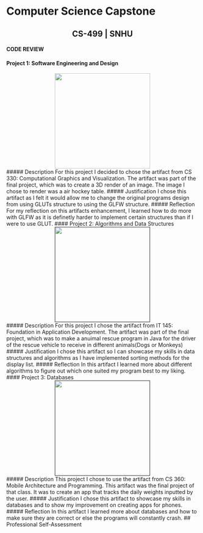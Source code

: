 # Computer Science Capstone
  
## <center>CS-499 | SNHU</center>

#### CODE REVIEW
#### Project 1: Software Engineering and Design
<center>
  <a href="SED.PNG" title="Click me to view the artifact">
    <img src="" height=250>
  </a>
</center>
##### Description
For this project I decided to chose the artifact from CS 330: Computational Graphics and Visualization. The artifact was part of the final project, which was to create a 3D render of an image. The image I chose to render was a air hockey table.
##### Justification
I chose this artifact as I felt it would allow me to change the original programs design from using GLUTs structure to using the GLFW structure.
##### Reflection
For my reflection on this artifacts enhancement, I learned how to do more with GLFW as it is definetly harder to implement certain structures than if I were to use GLUT.
#### Project 2: Algorithms and Data Structures
<center>
 <a href="" title="Click me to view the artifact">
    <img src="" height=250>
  </a>
</center>
##### Description
For this project I chose the artifact from IT 145: Foundation in Application Development. The artifact was part of the final project, which was to make a anuimal rescue program in Java for the driver of the rescue vehicle to receive in different animals(Dogs or Monkeys)
##### Justification
I chose this artifact so I can showcase my skills in data structures and algorithms as I have implemented sorting methods for the display list.
##### Reflection
In this artifact I learned more about different algorithms to figure out which one suited my program best to my liking.
#### Project 3: Databases
<center>
 <a href="" title="Click me to view the artifact">
    <img src="" height=250>
  </a>
</center>
##### Description
This project I chose to use the artifact from CS 360: Mobile Architecture and Programming. This artifact was the final project of that class. It was to create an app that tracks the daily weights inputted by the user.
##### Justification
I chose this artifact to showcase my skills in databases and to show my improvement on creating apps for phones.
##### Reflection
In this artifact I learned more about databases and how to make sure they are correct or else the programs will constantly crash.
## Professional Self-Assessment

